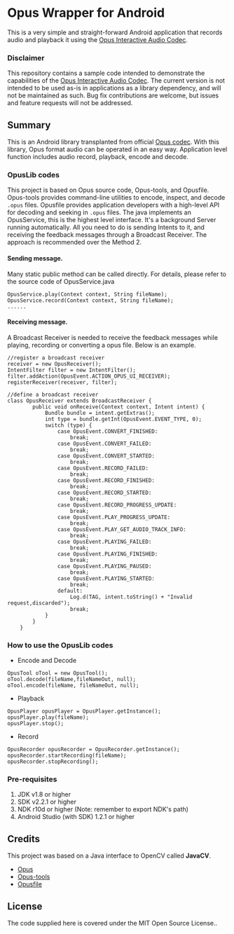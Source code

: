 # Opus Wrapper for Android
This is a very simple and straight-forward Android application that records audio and playback it using the [Opus Interactive Audio Codec][1].

### Disclaimer

This repository contains a sample code intended to demonstrate the capabilities of the [Opus Interactive Audio Codec][1]. The current version is not intended to be used as-is in applications as a library dependency, and will not be maintained as such. Bug fix contributions are welcome, but issues and feature requests will not be addressed.

## Summary

This is an Android library transplanted from official [Opus codec][1]. With this library, Opus format audio can be operated in an easy way. Application level function includes audio record, playback, encode and decode.

### OpusLib codes

This project is based on Opus source code, Opus-tools, and Opusfile. Opus-tools provides command-line utilities to encode, inspect, and decode `.opus` files. Opusfile provides application developers with a high-level API for decoding and seeking in `.opus` files.
The java implements an OpusService, this is the highest level interface. It's a background Server running automatically. All you need to do is sending Intents to it, and receiving the feedback messages through a Broadcast Receiver. The approach is recommended over the Method 2.

#### Sending message.

Many static public method can be called directly. For details, please refer to the source code of OpusService.java
```
OpusService.play(Context context, String fileName);
OpusService.record(Context context, String fileName);
......
```
#### Receiving message.

A Broadcast Receiver is needed to receive the feedback messages while playing, recording or converting a opus file. Below is an example.

```
//register a broadcast receiver
receiver = new OpusReceiver();
IntentFilter filter = new IntentFilter();
filter.addAction(OpusEvent.ACTION_OPUS_UI_RECEIVER);
registerReceiver(receiver, filter);

//define a broadcast receiver
class OpusReceiver extends BroadcastReceiver {
        public void onReceive(Context context, Intent intent) {
            Bundle bundle = intent.getExtras();
            int type = bundle.getInt(OpusEvent.EVENT_TYPE, 0);
            switch (type) {
                case OpusEvent.CONVERT_FINISHED:
                    break;
                case OpusEvent.CONVERT_FAILED:
                    break;
                case OpusEvent.CONVERT_STARTED:
                    break;
                case OpusEvent.RECORD_FAILED:
                    break;
                case OpusEvent.RECORD_FINISHED:
                    break;
                case OpusEvent.RECORD_STARTED:
                    break;
                case OpusEvent.RECORD_PROGRESS_UPDATE:
                    break;
                case OpusEvent.PLAY_PROGRESS_UPDATE:
                    break;
                case OpusEvent.PLAY_GET_AUDIO_TRACK_INFO:
                    break;
                case OpusEvent.PLAYING_FAILED:
                    break;
                case OpusEvent.PLAYING_FINISHED:
                    break;
                case OpusEvent.PLAYING_PAUSED:
                    break;
                case OpusEvent.PLAYING_STARTED:
                    break;
                default:
                    Log.d(TAG, intent.toString() + "Invalid request,discarded");
                    break;
            }
        }
    }
```


### How to use the OpusLib codes
* Encode and Decode
```
OpusTool oTool = new OpusTool();
oTool.decode(fileName,fileNameOut, null);
oTool.encode(fileName, fileNameOut, null);
```
* Playback
```
OpusPlayer opusPlayer = OpusPlayer.getInstance();
opusPlayer.play(fileName);
opusPlayer.stop();
```
* Record
```
OpusRecorder opusRecorder = OpusRecorder.getInstance();
opusRecorder.startRecording(fileName);
opusRecorder.stopRecording();
```

### Pre-requisites

1. JDK v1.8 or higher  
2. SDK v2.2.1 or higher  
3. NDK r10d or higher (Note: remember to export NDK's path) 
4. Android Studio (with SDK) 1.2.1 or higher

## Credits

This project was based on a Java interface to OpenCV called **JavaCV**.

* [Opus][2]
* [Opus-tools][3]
* [Opusfile][4]


## License

The code supplied here is covered under the MIT Open Source License..

[1]: https://opus-codec.org
[2]: git://git.opus-codec.org/opus.git
[3]: git://git.xiph.org/opus-tools.git
[4]: git://git.xiph.org/opusfile.git


